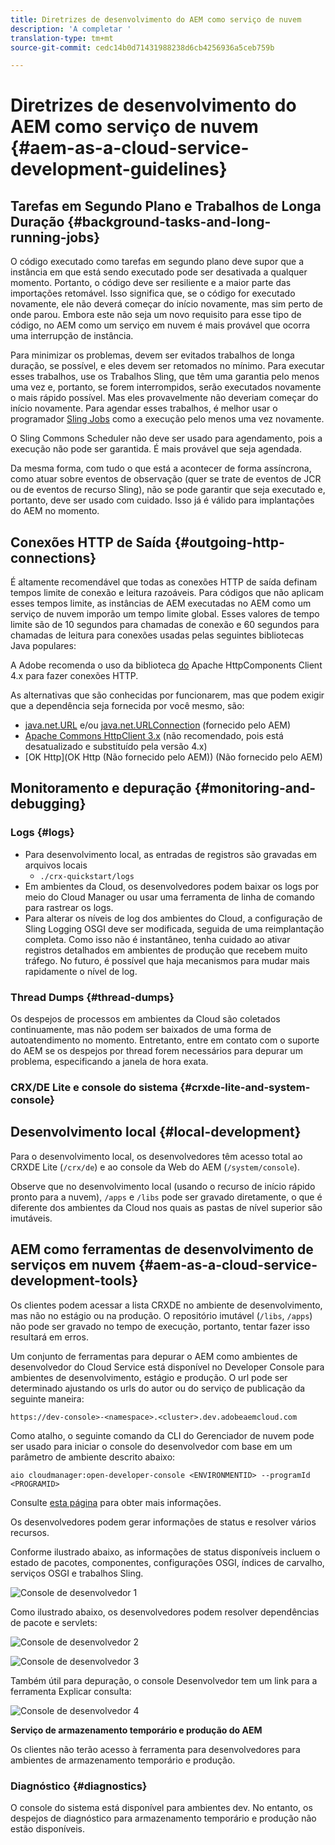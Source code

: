 ```yaml
---
title: Diretrizes de desenvolvimento do AEM como serviço de nuvem
description: 'A completar '
translation-type: tm+mt
source-git-commit: cedc14b0d71431988238d6cb4256936a5ceb759b

---
```



# Diretrizes de desenvolvimento do AEM como serviço de nuvem {#aem-as-a-cloud-service-development-guidelines}

## Tarefas em Segundo Plano e Trabalhos de Longa Duração {#background-tasks-and-long-running-jobs}

O código executado como tarefas em segundo plano deve supor que a instância em que está sendo executado pode ser desativada a qualquer momento. Portanto, o código deve ser resiliente e a maior parte das importações retomável. Isso significa que, se o código for executado novamente, ele não deverá começar do início novamente, mas sim perto de onde parou. Embora este não seja um novo requisito para esse tipo de código, no AEM como um serviço em nuvem é mais provável que ocorra uma interrupção de instância.

Para minimizar os problemas, devem ser evitados trabalhos de longa duração, se possível, e eles devem ser retomados no mínimo. Para executar esses trabalhos, use os Trabalhos Sling, que têm uma garantia pelo menos uma vez e, portanto, se forem interrompidos, serão executados novamente o mais rápido possível. Mas eles provavelmente não deveriam começar do início novamente. Para agendar esses trabalhos, é melhor usar o programador [Sling Jobs](https://sling.apache.org/documentation/bundles/apache-sling-eventing-and-job-handling.html#jobs-guarantee-of-processing) como a execução pelo menos uma vez novamente.

O Sling Commons Scheduler não deve ser usado para agendamento, pois a execução não pode ser garantida. É mais provável que seja agendada.

Da mesma forma, com tudo o que está a acontecer de forma assíncrona, como atuar sobre eventos de observação (quer se trate de eventos de JCR ou de eventos de recurso Sling), não se pode garantir que seja executado e, portanto, deve ser usado com cuidado. Isso já é válido para implantações do AEM no momento.

## Conexões HTTP de Saída {#outgoing-http-connections}

É altamente recomendável que todas as conexões HTTP de saída definam tempos limite de conexão e leitura razoáveis. Para códigos que não aplicam esses tempos limite, as instâncias de AEM executadas no AEM como um serviço de nuvem imporão um tempo limite global. Esses valores de tempo limite são de 10 segundos para chamadas de conexão e 60 segundos para chamadas de leitura para conexões usadas pelas seguintes bibliotecas Java populares:

A Adobe recomenda o uso da biblioteca [do](https://hc.apache.org/httpcomponents-client-ga/) Apache HttpComponents Client 4.x para fazer conexões HTTP.

As alternativas que são conhecidas por funcionarem, mas que podem exigir que a dependência seja fornecida por você mesmo, são:

* [java.net.URL](https://docs.oracle.com/javase/7/docs/api/java/net/URL.html) e/ou [java.net.URLConnection](https://docs.oracle.com/javase/7/docs/api/java/net/URLConnection.html) (fornecido pelo AEM)
* [Apache Commons HttpClient 3.x](https://hc.apache.org/httpclient-3.x/) (não recomendado, pois está desatualizado e substituído pela versão 4.x)
* [OK Http](OK Http (Não fornecido pelo AEM)) (Não fornecido pelo AEM)

## Monitoramento e depuração {#monitoring-and-debugging}

### Logs {#logs}

* Para desenvolvimento local, as entradas de registros são gravadas em arquivos locais
   * `./crx-quickstart/logs`
* Em ambientes da Cloud, os desenvolvedores podem baixar os logs por meio do Cloud Manager ou usar uma ferramenta de linha de comando para rastrear os logs. <!-- See the [Cloud Manager documentation](https://docs.adobe.com/content/help/en/experience-manager-cloud-manager/using/introduction-to-cloud-manager.html) for more details. Note that custom logs are not supported and so all logs should be output to the error log. -->
* Para alterar os níveis de log dos ambientes do Cloud, a configuração de Sling Logging OSGI deve ser modificada, seguida de uma reimplantação completa. Como isso não é instantâneo, tenha cuidado ao ativar registros detalhados em ambientes de produção que recebem muito tráfego. No futuro, é possível que haja mecanismos para mudar mais rapidamente o nível de log.

### Thread Dumps {#thread-dumps}

Os despejos de processos em ambientes da Cloud são coletados continuamente, mas não podem ser baixados de uma forma de autoatendimento no momento. Entretanto, entre em contato com o suporte do AEM se os despejos por thread forem necessários para depurar um problema, especificando a janela de hora exata.

### CRX/DE Lite e console do sistema {#crxde-lite-and-system-console}

## Desenvolvimento local {#local-development}

Para o desenvolvimento local, os desenvolvedores têm acesso total ao CRXDE Lite (`/crx/de`) e ao console da Web do AEM (`/system/console`).

Observe que no desenvolvimento local (usando o recurso de início rápido pronto para a nuvem), `/apps` e `/libs` pode ser gravado diretamente, o que é diferente dos ambientes da Cloud nos quais as pastas de nível superior são imutáveis.

## AEM como ferramentas de desenvolvimento de serviços em nuvem {#aem-as-a-cloud-service-development-tools}

Os clientes podem acessar a lista CRXDE no ambiente de desenvolvimento, mas não no estágio ou na produção. O repositório imutável (`/libs`, `/apps`) não pode ser gravado no tempo de execução, portanto, tentar fazer isso resultará em erros.

Um conjunto de ferramentas para depurar o AEM como ambientes de desenvolvedor do Cloud Service está disponível no Developer Console para ambientes de desenvolvimento, estágio e produção. O url pode ser determinado ajustando os urls do autor ou do serviço de publicação da seguinte maneira:

`https://dev-console>-<namespace>.<cluster>.dev.adobeaemcloud.com`

Como atalho, o seguinte comando da CLI do Gerenciador de nuvem pode ser usado para iniciar o console do desenvolvedor com base em um parâmetro de ambiente descrito abaixo:

`aio cloudmanager:open-developer-console <ENVIRONMENTID> --programId <PROGRAMID>`

Consulte [esta página](/help/release-notes/home.md) para obter mais informações.

Os desenvolvedores podem gerar informações de status e resolver vários recursos.

Conforme ilustrado abaixo, as informações de status disponíveis incluem o estado de pacotes, componentes, configurações OSGI, índices de carvalho, serviços OSGI e trabalhos Sling.

![Console de desenvolvedor 1](/help/implementing/developing/introduction/assets/devconsole1.png)

Como ilustrado abaixo, os desenvolvedores podem resolver dependências de pacote e servlets:

![Console de desenvolvedor 2](/help/implementing/developing/introduction/assets/devconsole2.png)

![Console de desenvolvedor 3](/help/implementing/developing/introduction/assets/devconsole3.png)

Também útil para depuração, o console Desenvolvedor tem um link para a ferramenta Explicar consulta:

![Console de desenvolvedor 4](/help/implementing/developing/introduction/assets/devconsole4.png)

**Serviço de armazenamento temporário e produção do AEM**

Os clientes não terão acesso à ferramenta para desenvolvedores para ambientes de armazenamento temporário e produção.

### Diagnóstico {#diagnostics}

O console do sistema está disponível para ambientes dev. No entanto, os despejos de diagnóstico para armazenamento temporário e produção não estão disponíveis.